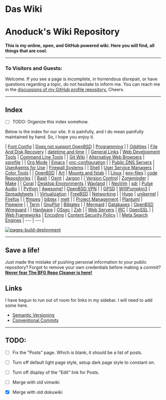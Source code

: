 # Das Wiki

# Anoduck's Wiki Repository

__This is my online, open, and GitHub powered wiki. Here you will find, all things that are cool.__

-----

### To Visitors and Guests:

Welcome. If you see a page is incomplete, in horrendous disrepair, or have questions regarding a topic, do not hesitate to inform me. You
can reach me in the [discussions of my GitHub profile repository.](https://github.com/anoduck) Cheers.

-----

## Index

- [ ] TODO: Organize this index somehow.

Below is the index for our site. It is painfully, and I do mean painfully maintained by hand. So, I hope you enjoy it.

| [Font Config](font_config)         | [Does not support OpenBSD](unsupported_for_OpenBSD) | [Programming](programming)               |
| [Oddities](oddities)               | [File And Disk Recovery](file_disk-recovery)        | [datetime and time](datetime_timetime)   |
| [General Links](links)             | [Web Development Tools](web_dev_tools)              | [Command Line Tools](command_line_tools) |
| [Git Wiki](git-wiki-skeleton)      | [Alternative Web Browsers](web_browsers)            | [xprofile](xprofile)                     |
| [Org Mode](orgmode)                | [Emacs](emacs)                                      | [vnc-configuration](vnc)                 |
| [Public DNS Servers](dns)          | [UserAgents for Use](useragent)                     | [Firewall Systems](firewall)             |
| [Shell](shell)                     | [User Service Managers](service_managers)           | [Color Tools](color_tools)               |
| [OpenBSD](openbsd)                 | [Art](art)                                          | [Mounts and fstab](mount_fstab)          |
| [Linux](linux)                     | [env-files](env-files)                              | [code Repositories](repos)               |
| [Bash](bash)                       | [Osint](osint)                                      | [Jargon](jargon)                         |
| [Version Control](versioning)      | [Zoneminder](zoneminder)                            | [Make](make)                             |
| [Coral](google-coral)              | [Desktop Environments](Desktops)                    | [Wayland](wayland)                       |
| [NeoVim](nvim)                     | [sdr](sdr)                                          | [Pulse Audio](pulse)                     |
| [Python](python)                   | [Awesome!](awesome)                                 | [OpenBSD VPN](open-openvpn)              |
| [GPSD](gpsd)                       | [WifiPumpkin3](wp3)                                 | [Spreadsheets](spreadsheet)              |
| [Virtualization](virtualization)   | [FreeBSD](freebsd)                                  | [Networking](networking)                 |
| [Hugo](hugo)                       | [unikernel](unikernel)                              | [Firefox](firefox)                       |
| [ffmpeg](ffmpeg)                   | [bibtex](biblatex)                                  | [melt](melt)                             |
| [Project Management](projman)      | [Plantuml](plantuml)                                | [Pipewire](pipewire)                     |
| [Term](shell)                      | [GnuPlot](gnuplot)                                  | [Biblatex](biblatex)                     |
| [Mermaid](mermaid)                 | [Databases](databases)                              | [OpenBSD Wireguard](openbsd-wireguard)   |
| [Hardware](hardware)               | [OSsec](ossec)                                      | [Zsh](zsh)                               |
| [Web Servers](web_servers)         | [IRC](irc)                                          | [OpenSSL](openssl)                       |
| [Web Frameworks](webframeworks)    | [Encoding](encoding)                                | [Content Security Policy](CSP)           |
| [Meta Search Engines](meta_search) | ---                                                 | ---                                      |

[![pages-build-deployment](https://github.com/anoduck/wiki/actions/workflows/pages/pages-build-deployment/badge.svg)](https://github.com/anoduck/wiki/actions/workflows/pages/pages-build-deployment)

-----

## Save a life!

Just made the mistake of pushing personal information to your public repository? Forgot to remove your own
credentials before making a commit? [**Never fear The BFG Repo Cleaner is
here!**](https://rtyley.github.io/bfg-repo-cleaner)

## Links

I have begun to run out of room for links in my sidebar. I will need to add some here.

- [Semantic Versioning](https://semver.org)
- [Conventional Commits](https://www.conventionalcommits.org/)

-----

## TODO:

- [ ] Fix the "Posts" page. Which is blank, it should be a list of posts.
- [ ] Turn off default light page style, setup dark page style to constant on.
- [ ] Turn off display of the "Edit" link for Posts.
- [ ] Merge with old vimwiki
- [x] Merge with old dokuwiki

